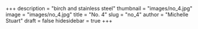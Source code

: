 +++
description = "birch and stainless steel"
thumbnail = "images/no_4.jpg"
image = "images/no_4.jpg"
title = "No. 4"
slug = "no_4"
author = "Michelle Stuart"
draft = false
hidesidebar = true
+++
